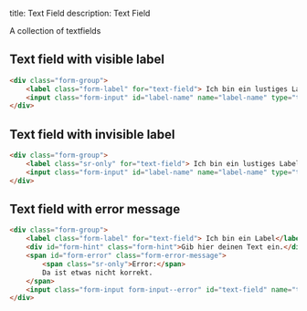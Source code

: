 title: Text Field
description: Text Field

A collection of textfields

## Text field with visible label

```html
<div class="form-group">
    <label class="form-label" for="text-field"> Ich bin ein lustiges Label </label>
    <input class="form-input" id="label-name" name="label-name" type="text" />
</div>
```

## Text field with invisible label

```html
<div class="form-group">
    <label class="sr-only" for="text-field"> Ich bin ein lustiges Label </label>
    <input class="form-input" id="label-name" name="label-name" type="text" />
</div>
```

## Text field with error message

```html height=500
<div class="form-group">
    <label class="form-label" for="text-field"> Ich bin ein Label</label>
    <div id="form-hint" class="form-hint">Gib hier deinen Text ein.</div>
    <span id="form-error" class="form-error-message">
        <span class="sr-only">Error:</span>
        Da ist etwas nicht korrekt.
    </span>
    <input class="form-input form-input--error" id="text-field" name="text-field" rows="5" aria-describedby="form-hint form-error"></input>
</div>
```
